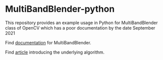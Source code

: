 # MultiBandBlender-python
This repository provides an example usage in Python for MultiBandBlender class of OpenCV which has a poor documentation by the date September 2021

Find [documentation](https://docs.opencv.org/3.4.15/d5/d4b/classcv_1_1detail_1_1MultiBandBlender.html) for MultiBandBlender.

Find [article](http://citeseerx.ist.psu.edu/viewdoc/summary?doi=10.1.1.56.690) introducing the underlying algorithm.
